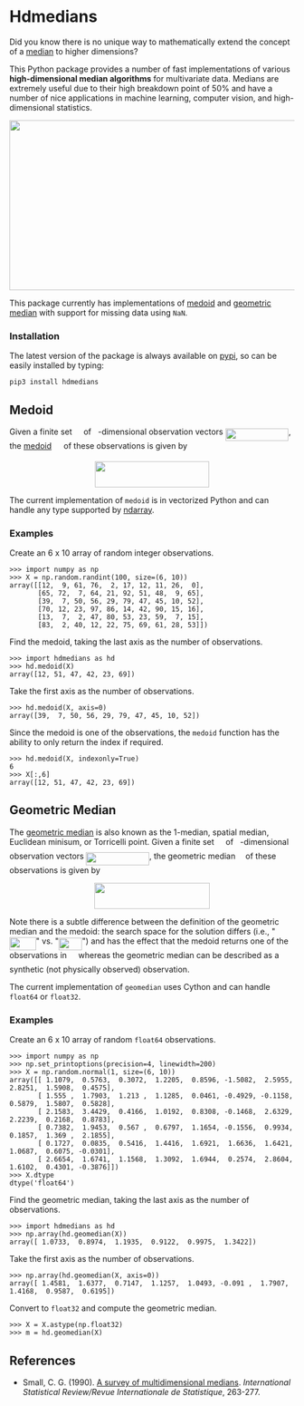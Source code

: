 # Hdmedians

Did you know there is no unique way to mathematically extend the concept of a [median](https://en.wikipedia.org/wiki/Median) to higher dimensions?

This Python package provides a number of fast implementations of various **high-dimensional median 
algorithms** for multivariate data. Medians are extremely useful due to their high breakdown point of 50% and have
a number of nice applications in machine learning, computer vision, and high-dimensional statistics.

<img src="https://github.com/daleroberts/hdmedians/raw\/master/docs/fig1.png" align=middle width=1000pt height=300pt />

This package currently has implementations of [medoid](#medoid) and [geometric median](#geometric-median) with 
support for missing data using `NaN`. 

### Installation

The latest version of the package is always available on [pypi](https://pypi.python.org/pypi/hdmedians), 
so can be easily installed by typing:
```{sh}
pip3 install hdmedians
```

## Medoid

Given a finite set <img src="https://github.com/daleroberts/hdmedians/raw\/master/docs/97c2c0ac5d7c079601abd56a54c9475c.png?invert_in_darkmode" align=middle width=12.577454999999999pt height=22.027169999999977pt/> of <img src="https://github.com/daleroberts/hdmedians/raw\/master/docs/2ec6e630f199f589a2402fdf3e0289d5.png?invert_in_darkmode" align=middle width=8.008308pt height=15.034140000000015pt/>-dimensional observation vectors <img src="https://github.com/daleroberts/hdmedians/raw\/master/docs/8ce46e21b12b0c15b3683b17029ce564.png?invert_in_darkmode" align=middle width=111.746745pt height=22.698719999999994pt/>, 
the [medoid](https://en.wikipedia.org/wiki/Medoid) <img src="https://github.com/daleroberts/hdmedians/raw\/master/docs/273457f251a6f8920e7b6c485c28b74f.png?invert_in_darkmode" align=middle width=13.642034999999998pt height=15.721860000000007pt/> of these observations is given by
<p align="center"><img src="https://github.com/daleroberts/hdmedians/raw\/master/docs/e2ab5aaffe776fde1073a90f83f75a77.png?invert_in_darkmode" align=middle width=202.62825pt height=45.437205pt/></p>

The current implementation of `medoid` is in vectorized Python and can handle any type supported by [ndarray](https://docs.scipy.org/doc/numpy/reference/generated/numpy.ndarray.html).

### Examples

Create an 6 x 10 array of random integer observations.
```{python}
>>> import numpy as np
>>> X = np.random.randint(100, size=(6, 10))
array([[12,  9, 61, 76,  2, 17, 12, 11, 26,  0],
       [65, 72,  7, 64, 21, 92, 51, 48,  9, 65],
       [39,  7, 50, 56, 29, 79, 47, 45, 10, 52],
       [70, 12, 23, 97, 86, 14, 42, 90, 15, 16],
       [13,  7,  2, 47, 80, 53, 23, 59,  7, 15],
       [83,  2, 40, 12, 22, 75, 69, 61, 28, 53]])
```

Find the medoid, taking the last axis as the number of observations.
```{python}
>>> import hdmedians as hd
>>> hd.medoid(X)
array([12, 51, 47, 42, 23, 69])
```

Take the first axis as the number of observations.
```{python}
>>> hd.medoid(X, axis=0)
array([39,  7, 50, 56, 29, 79, 47, 45, 10, 52])
```

Since the medoid is one of the observations, the `medoid` function has the ability to only return the index if required.
```{python}
>>> hd.medoid(X, indexonly=True)
6
>>> X[:,6]
array([12, 51, 47, 42, 23, 69])
```

## Geometric Median

The [geometric median](https://en.wikipedia.org/wiki/Geometric_median) is also known as the 1-median, spatial median,
Euclidean minisum, or Torricelli point. Given a finite set <img src="https://github.com/daleroberts/hdmedians/raw\/master/docs/97c2c0ac5d7c079601abd56a54c9475c.png?invert_in_darkmode" align=middle width=12.577454999999999pt height=22.027169999999977pt/> of <img src="https://github.com/daleroberts/hdmedians/raw\/master/docs/2ec6e630f199f589a2402fdf3e0289d5.png?invert_in_darkmode" align=middle width=8.008308pt height=15.034140000000015pt/>-dimensional observation vectors <img src="https://github.com/daleroberts/hdmedians/raw\/master/docs/8ce46e21b12b0c15b3683b17029ce564.png?invert_in_darkmode" align=middle width=111.746745pt height=22.698719999999994pt/>, 
the geometric median <img src="https://github.com/daleroberts/hdmedians/raw\/master/docs/fb2c407771af04095047a75aab1127e2.png?invert_in_darkmode" align=middle width=9.973589999999998pt height=22.747889999999988pt/> of these observations is given by
<p align="center"><img src="https://github.com/daleroberts/hdmedians/raw\/master/docs/24a6cad3853187faa18a0cf58c6515c8.png?invert_in_darkmode" align=middle width=204.38385pt height=45.437205pt/></p>
Note there is a subtle difference between the definition of the geometric median and the medoid: the search space 
for the solution differs (i.e., "<img src="https://github.com/daleroberts/hdmedians/raw\/master/docs/af3d250893976cd65ed71ec1c3590423.png?invert_in_darkmode" align=middle width=46.69797pt height=22.61654999999999pt/>" vs. "<img src="https://github.com/daleroberts/hdmedians/raw\/master/docs/fb31cf585f23aa9aadb4bd16aa2d71f8.png?invert_in_darkmode" align=middle width=41.445029999999996pt height=22.027169999999977pt/>") and has the 
effect that the medoid returns one of the observations in <img src="https://github.com/daleroberts/hdmedians/raw\/master/docs/97c2c0ac5d7c079601abd56a54c9475c.png?invert_in_darkmode" align=middle width=12.577454999999999pt height=22.027169999999977pt/> whereas the geometric median can be described 
as a synthetic (not physically observed) observation.

The current implementation of `geomedian` uses Cython and can handle `float64` or `float32`.

### Examples

Create an 6 x 10 array of random `float64` observations.
```{python}
>>> import numpy as np
>>> np.set_printoptions(precision=4, linewidth=200)
>>> X = np.random.normal(1, size=(6, 10))
array([[ 1.1079,  0.5763,  0.3072,  1.2205,  0.8596, -1.5082,  2.5955,  2.8251,  1.5908,  0.4575],
       [ 1.555 ,  1.7903,  1.213 ,  1.1285,  0.0461, -0.4929, -0.1158,  0.5879,  1.5807,  0.5828],
       [ 2.1583,  3.4429,  0.4166,  1.0192,  0.8308, -0.1468,  2.6329,  2.2239,  0.2168,  0.8783],
       [ 0.7382,  1.9453,  0.567 ,  0.6797,  1.1654, -0.1556,  0.9934,  0.1857,  1.369 ,  2.1855],
       [ 0.1727,  0.0835,  0.5416,  1.4416,  1.6921,  1.6636,  1.6421,  1.0687,  0.6075, -0.0301],
       [ 2.6654,  1.6741,  1.1568,  1.3092,  1.6944,  0.2574,  2.8604,  1.6102,  0.4301, -0.3876]])
>>> X.dtype
dtype('float64')
```

Find the geometric median, taking the last axis as the number of observations.
```{python}
>>> import hdmedians as hd
>>> np.array(hd.geomedian(X))
array([ 1.0733,  0.8974,  1.1935,  0.9122,  0.9975,  1.3422])
```

Take the first axis as the number of observations.
```{python}
>>> np.array(hd.geomedian(X, axis=0))
array([ 1.4581,  1.6377,  0.7147,  1.1257,  1.0493, -0.091 ,  1.7907,  1.4168,  0.9587,  0.6195])
```

Convert to `float32` and compute the geometric median.
```{python}
>>> X = X.astype(np.float32)
>>> m = hd.geomedian(X)
```

## References

  * Small, C. G. (1990). [A survey of multidimensional medians](http://www.jstor.org/stable/1403809). *International Statistical Review/Revue Internationale de Statistique*, 263-277.
